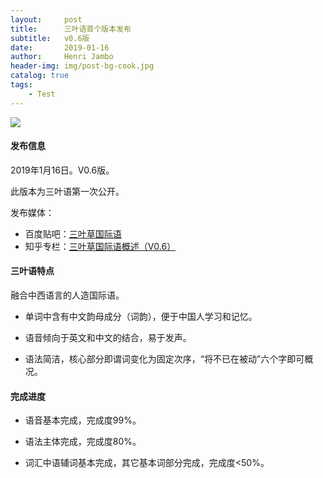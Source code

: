 ```yaml
---
layout:     post
title:      三叶语首个版本发布
subtitle:   v0.6版
date:       2019-01-16
author:     Henri Jambo
header-img: img/post-bg-cook.jpg
catalog: true
tags:
    - Test
---
```


![]({{site.baseurl}}/img/logo.png)

#### 发布信息

2019年1月16日。V0.6版。

此版本为三叶语第一次公开。

发布媒体：

* 百度贴吧：[三叶草国际语](https://tieba.baidu.com/p/6009002082)
* 知乎专栏：[三叶草国际语概述（V0.6）](https://zhuanlan.zhihu.com/p/46039432)

#### 三叶语特点

融合中西语言的人造国际语。

* 单词中含有中文韵母成分（词韵），便于中国人学习和记忆。

* 语音倾向于英文和中文的结合，易于发声。

* 语法简洁，核心部分即谓词变化为固定次序，“将不已在被动”六个字即可概况。

#### 完成进度

* 语音基本完成，完成度99%。

* 语法主体完成，完成度80%。

* 词汇中语辅词基本完成，其它基本词部分完成，完成度<50%。
